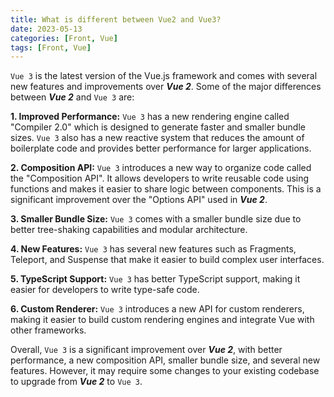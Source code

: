```yaml
---
title: What is different between Vue2 and Vue3?
date: 2023-05-13
categories: [Front, Vue]
tags: [Front, Vue]
---
```


`Vue 3` is the latest version of the Vue.js framework and comes with several new features and improvements over ***Vue 2***. Some of the major differences between ***Vue 2*** and `Vue 3` are:

**1. Improved Performance:** `Vue 3` has a new rendering engine called "Compiler 2.0" which is designed to generate faster and smaller bundle sizes. `Vue 3` also has a new reactive system that reduces the amount of boilerplate code and provides better performance for larger applications.

**2. Composition API:** `Vue 3` introduces a new way to organize code called the "Composition API". It allows developers to write reusable code using functions and makes it easier to share logic between components. This is a significant improvement over the "Options API" used in ***Vue 2***.

**3. Smaller Bundle Size:** `Vue 3` comes with a smaller bundle size due to better tree-shaking capabilities and modular architecture.

**4. New Features:** `Vue 3` has several new features such as Fragments, Teleport, and Suspense that make it easier to build complex user interfaces.

**5. TypeScript Support:** `Vue 3` has better TypeScript support, making it easier for developers to write type-safe code.

**6. Custom Renderer:** `Vue 3` introduces a new API for custom renderers, making it easier to build custom rendering engines and integrate Vue with other frameworks.

Overall, `Vue 3` is a significant improvement over ***Vue 2***, with better performance, a new composition API, smaller bundle size, and several new features. However, it may require some changes to your existing codebase to upgrade from ***Vue 2*** to `Vue 3`.